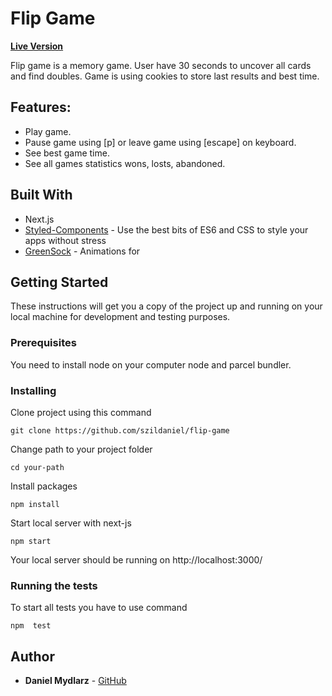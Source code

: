 # Flip Game
 **[Live Version](https://flip-game.szildaniel.now.sh/)**

Flip game is a memory game. User have 30 seconds to uncover all cards and find doubles. Game is using cookies to store last results and best time.

## Features:

- Play game.
- Pause game using [p] or leave game using [escape] on keyboard.
- See best game time.
- See all games statistics wons, losts, abandoned.

## Built With

* Next.js
* [Styled-Components](https://sass-lang.com/) - Use the best bits of ES6 and CSS to style your apps without stress
* [GreenSock](https://greensock.com/gsap/) - Animations for 


## Getting Started

These instructions will get you a copy of the project up and running on your local machine for development and testing purposes. 

### Prerequisites

You need to install node on your computer node and parcel bundler.


### Installing


Clone project using this command

```
git clone https://github.com/szildaniel/flip-game
```
Change path to your project folder

```
cd your-path
```
Install packages

```
npm install
```
Start local server with next-js
```
npm start
```

Your local server should be running on http://localhost:3000/

### Running the tests

To start all tests you have to use command

```
npm  test
```

## Author

* **Daniel Mydlarz**  - [GitHub](https://github.com/szildaniel)
